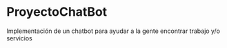 # ProyectoChatBot
Implementación de un chatbot para ayudar a la gente encontrar trabajo y/o servicios
